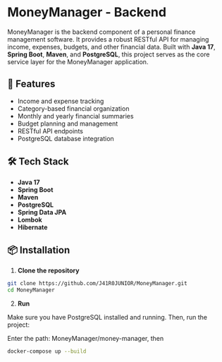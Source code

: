 # MoneyManager - Backend

MoneyManager is the backend component of a personal finance management software. It provides a robust RESTful API for managing income, expenses, budgets, and other financial data. Built with **Java 17**, **Spring Boot**, **Maven**, and **PostgreSQL**, this project serves as the core service layer for the MoneyManager application.

## 🚀 Features

- Income and expense tracking
- Category-based financial organization
- Monthly and yearly financial summaries
- Budget planning and management
- RESTful API endpoints
- PostgreSQL database integration

## 🛠 Tech Stack

- **Java 17**
- **Spring Boot**
- **Maven**
- **PostgreSQL**
- **Spring Data JPA**
- **Lombok**
- **Hibernate**

## 📦 Installation

1. **Clone the repository**

```bash
git clone https://github.com/J41R0JUNIOR/MoneyManager.git
cd MoneyManager
  ```

2. **Run**

Make sure you have PostgreSQL installed and running. Then, run the project:

Enter the path: MoneyManager/money-manager, then
```bash
docker-compose up --build
```


